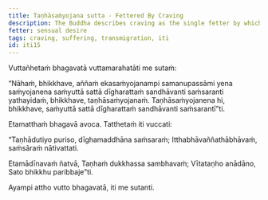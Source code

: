 ```yaml
---
title: Taṇhāsaṁyojana sutta - Fettered By Craving
description: The Buddha describes craving as the single fetter by which beings are bound that causes them to wander and transmigrate for a long time.
fetter: sensual desire
tags: craving, suffering, transmigration, iti
id: iti15
---
```


Vuttañhetaṁ bhagavatā vuttamarahatāti me sutaṁ:

“Nāhaṁ, bhikkhave, aññaṁ ekasaṁyojanampi samanupassāmi yena saṁyojanena saṁyuttā sattā dīgharattaṁ sandhāvanti saṁsaranti yathayidaṁ, bhikkhave, taṇhāsaṁyojanaṁ. Taṇhāsaṁyojanena hi, bhikkhave, saṁyuttā sattā dīgharattaṁ sandhāvanti saṁsarantī”ti.

Etamatthaṁ bhagavā avoca. Tatthetaṁ iti vuccati:

“Taṇhādutiyo puriso,
dīghamaddhāna saṁsaraṁ;
Itthabhāvaññathābhāvaṁ,
saṁsāraṁ nātivattati.

Etamādīnavaṁ ñatvā,
Taṇhaṁ dukkhassa sambhavaṁ;
Vītataṇho anādāno,
Sato bhikkhu paribbaje”ti.

Ayampi attho vutto bhagavatā, iti me sutanti.

